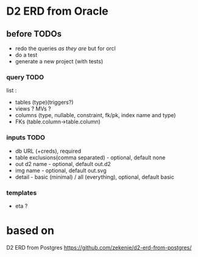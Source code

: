 # D2 ERD from Oracle

## before TODOs
 - redo the queries _as they are_ but for orcl
 - do a test
 - generate a new project (with tests)
 

### query TODO
list :
 - tables (type)(triggers?)
 - views ? MVs ? 
 - columns (type, nullable, constraint, fk/pk, index name and type)
 - FKs (table.column->table.column)

### inputs TODO
 - db URL (+creds), required
 - table exclusions(comma separated) - optional, default none
 - out d2 name - optional, default out.d2
 - img name - optional, default out.svg
 - detail - basic (minimal) / all (everything), optional, default basic

### templates
 - eta ?

# based on
D2 ERD from Postgres
https://github.com/zekenie/d2-erd-from-postgres/
